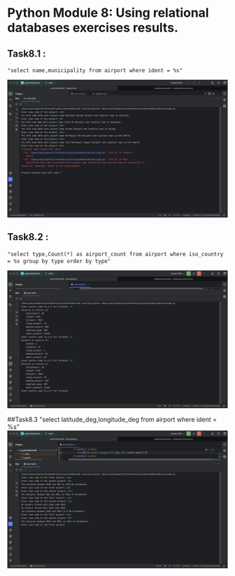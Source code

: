 # Python Module 8: Using relational databases exercises results.
## Task8.1 :
    "select name,municipality from airport where ident = %s"
![screenshot_task8.1.png](assets/screenshot_task8.1.png)
## Task8.2 :
    "select type,Count(*) as airport_count from airport where iso_country = %s group by type order by type"
![screenshot_task8.2.png](assets/screenshot_task8.2.png)

##Task8.3
    "select latitude_deg,longitude_deg from airport where ident = %s"
![screenshot_task8.3.png](assets/screenshot_task8.3.png)